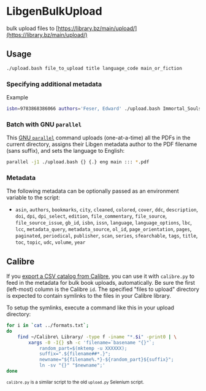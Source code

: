 # LibgenBulkUpload
bulk upload files to [https://library.bz/main/upload/](https://library.bz/main/upload/)

## Usage
```bash
./upload.bash file_to_upload title language_code main_or_fiction
```
### Specifying additional metadata

Example
```bash
isbn=9783868386066 authors='Feser, Edward' ./upload.bash Immortal_Souls.pdf 'Immortal Souls: A Treatise on Human Nature' eng main
```

### Batch with GNU `parallel`

This [GNU `parallel`](https://www.gnu.org/software/parallel/) command uploads (one-at-a-time) all the PDFs in the current directory, assigns their Libgen metadata author to the PDF filename (sans suffix), and sets the language to English:
```bash
parallel -j1 ./upload.bash {} {.} eng main ::: *.pdf
```

### Metadata

The following metadata can be optionally passed as an environment variable to the script:

 - `asin`, `authors`, `bookmarks`, `city`, `cleaned`, `colored`, `cover`, `ddc`, `description`, `doi`, `dpi`, `dpi_select`, `edition`, `file_commentary`, `file_source`, `file_source_issue`, `gb_id`, `isbn`, `issn`, `language`, `language_options`, `lbc`, `lcc`, `metadata_query`, `metadata_source`, `ol_id`, `page_orientation`, `pages`, `paginated`, `periodical`, `publisher`, `scan`, `series`, `sfearchable`, `tags`, `title`, `toc`, `topic`, `udc`, `volume`, `year`

## Calibre

If you [export a CSV catalog from Calibre](https://manual.calibre-ebook.com/gui.html#catalogs), you can use it with `calibre.py` to feed in the metadata for bulk book uploads, automatically. Be sure the first (left-most) column is the Calibre `id`. The specified "files to upload" directory is expected to contain symlinks to the files in your Calibre library.

To setup the symlinks, execute a command like this in your upload directory:
```bash
for i in `cat ../formats.txt`;
do
    find ~/Calibre\ Library/ -type f -iname "*.$i" -print0 | \
        xargs -0 -I{} sh -c 'filename=`basename "{}"`;
            random_part=$(mktemp -u XXXXXX);
            suffix=".${filename##*.}";
            newname="${filename%.*}-${random_part}${suffix}";
            ln -sv "{}" "$newname";'
done 
```

<sup>`calibre.py` is a similar script to the old `upload.py` Selenium script.</sup>
